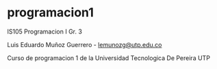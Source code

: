 # programacion1
IS105 Programacion I Gr. 3

   Luis Eduardo Muñoz Guerrero - lemunozg@utp.edu.co
   
Curso de programacion 1 de la Universidad Tecnologica De Pereira UTP

